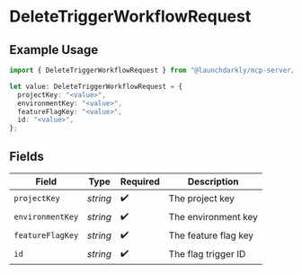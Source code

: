 # DeleteTriggerWorkflowRequest

## Example Usage

```typescript
import { DeleteTriggerWorkflowRequest } from "@launchdarkly/mcp-server/models/operations";

let value: DeleteTriggerWorkflowRequest = {
  projectKey: "<value>",
  environmentKey: "<value>",
  featureFlagKey: "<value>",
  id: "<value>",
};
```

## Fields

| Field                | Type                 | Required             | Description          |
| -------------------- | -------------------- | -------------------- | -------------------- |
| `projectKey`         | *string*             | :heavy_check_mark:   | The project key      |
| `environmentKey`     | *string*             | :heavy_check_mark:   | The environment key  |
| `featureFlagKey`     | *string*             | :heavy_check_mark:   | The feature flag key |
| `id`                 | *string*             | :heavy_check_mark:   | The flag trigger ID  |